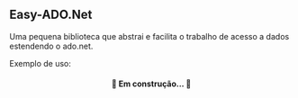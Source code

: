 ## Easy-ADO.Net

Uma pequena biblioteca que abstrai e facilita o trabalho de acesso a dados estendendo o ado.net.

Exemplo de uso:

<h4 align="center"> 
	🚧 Em construção... 🚧
</h4>
